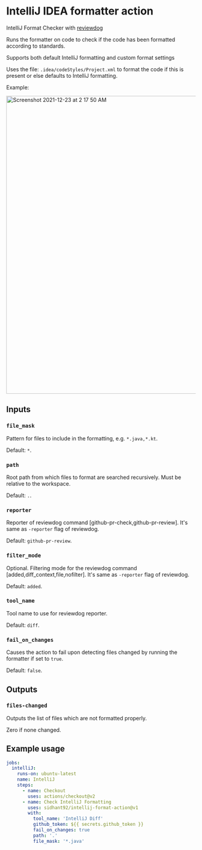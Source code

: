 # IntelliJ IDEA formatter action

IntelliJ Format Checker with [reviewdog](https://github.com/reviewdog/reviewdog)

Runs the formatter on code to check if the code has been formatted according to standards.

Supports both default IntelliJ formatting and custom format settings

Uses the file:
`.idea/codeStyles/Project.xml` to format the code if this is present or else defaults to IntelliJ formatting.

Example:

<img width="790" alt="Screenshot 2021-12-23 at 2 17 50 AM" src="https://user-images.githubusercontent.com/10743214/147153346-cf1248f0-efab-4f0c-813a-5d2e7b8c1df0.png">

## Inputs

### `file_mask`

Pattern for files to include in the formatting, e.g. `*.java,*.kt`.

Default: `*`.

### `path`

Root path from which files to format are searched recursively. Must be relative to the workspace.

Default: `.`.

### `reporter`

Reporter of reviewdog command [github-pr-check,github-pr-review].
It's same as `-reporter` flag of reviewdog.

Default: `github-pr-review`.

### `filter_mode`

Optional. Filtering mode for the reviewdog command [added,diff_context,file,nofilter].
It's same as `-reporter` flag of reviewdog.

Default: `added`.

### `tool_name`

Tool name to use for reviewdog reporter.

Default: `diff`.


### `fail_on_changes`

Causes the action to fail upon detecting files changed by running the formatter if set to `true`.

Default: `false`.

## Outputs

### `files-changed`
Outputs the list of files which are not formatted properly.

Zero if none changed.

## Example usage

```yaml
jobs:
  intelliJ:
    runs-on: ubuntu-latest
    name: IntelliJ
    steps:
      - name: Checkout
        uses: actions/checkout@v2
      - name: Check IntelliJ Formatting
        uses: sidhant92/intellij-format-action@v1
        with:
          tool_name: 'IntelliJ Diff'
          github_token: ${{ secrets.github_token }}
          fail_on_changes: true
          path: '.'
          file_mask: '*.java'
```
